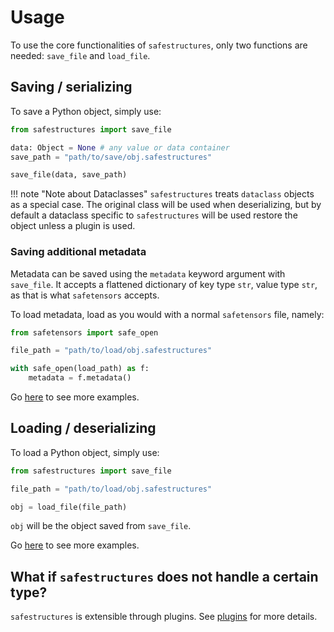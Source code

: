 # Usage
To use the core functionalities of `safestructures`, only two functions are needed: `save_file` and `load_file`.

## Saving / serializing
To save a Python object, simply use:

```python
from safestructures import save_file

data: Object = None # any value or data container
save_path = "path/to/save/obj.safestructures"

save_file(data, save_path)
```

!!! note "Note about Dataclasses"
    `safestructures` treats `dataclass` objects as a special case. The original class will be used when deserializing, but by default a dataclass specific to `safestructures` will be used restore the object
    unless a plugin is used.

### Saving additional metadata
Metadata can be saved using the `metadata` keyword argument with `save_file`. It accepts a flattened dictionary of key type `str`, value type `str`, as that is what `safetensors` accepts.

To load metadata, load as you would with a normal `safetensors` file, namely:

```python
from safetensors import safe_open

file_path = "path/to/load/obj.safestructures"

with safe_open(load_path) as f:
    metadata = f.metadata()
```

Go [here](./examples.md) to see more examples.

## Loading / deserializing
To load a Python object, simply use:

```python
from safestructures import save_file

file_path = "path/to/load/obj.safestructures"

obj = load_file(file_path)
```

`obj` will be the object saved from `save_file`.

Go [here](./examples.md) to see more examples.

## What if `safestructures` does not handle a certain type?
`safestructures` is extensible through plugins. See [plugins](./plugins_guide.md) for more details.
